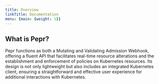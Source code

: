 ```yaml
---
title: Overview
linkTitle: Documentation
menu: {main: {weight: 1}}
---
```


## What is Pepr?

Pepr functions as both a Mutating and Validating Admission Webhook, offering a fluent API that facilitates real-time resource alterations and the establishment and enforcement of policies on Kubernetes resources. Its design is not only lightweight but also includes an integrated Kubernetes client, ensuring a straightforward and effective user experience for additional interactions with Kubernetes.
